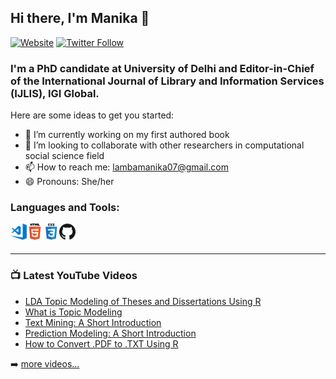  ## Hi there, I'm Manika 👋
 [![Website](https://img.shields.io/website?label=manika-lamba.github.io&style=for-the-badge&url=https%3A%2F%2Fmanika-lamba.github.io)](https://manika-lamba.github.io)
 [![Twitter Follow](https://img.shields.io/twitter/follow/lamba_manika?color=1DA1F2&logo=twitter&style=for-the-badge)](https://twitter.com/lamba_manika)

### I'm a PhD candidate at University of Delhi and Editor-in-Chief of the International Journal of Library and Information Services (IJLIS), IGI Global. 

Here are some ideas to get you started:

- 🔭 I’m currently working on my first authored book
- 👯 I’m looking to collaborate with other researchers in computational social science field
- 📫 How to reach me: lambamanika07@gmail.com
- 😄 Pronouns: She/her

### Languages and Tools:
<img align="left" alt="Visual Studio Code" width="26px" src="https://raw.githubusercontent.com/github/explore/80688e429a7d4ef2fca1e82350fe8e3517d3494d/topics/visual-studio-code/visual-studio-code.png" />
<img align="left" alt="HTML5" width="26px" src="https://raw.githubusercontent.com/github/explore/80688e429a7d4ef2fca1e82350fe8e3517d3494d/topics/html/html.png" />
<img align="left" alt="CSS3" width="26px" src="https://raw.githubusercontent.com/github/explore/80688e429a7d4ef2fca1e82350fe8e3517d3494d/topics/css/css.png" />
<img align="left" alt="GitHub" width="26px" src="https://raw.githubusercontent.com/github/explore/78df643247d429f6cc873026c0622819ad797942/topics/github/github.png" />

<br />
<br />

---

### 📺 Latest YouTube Videos

<!-- YOUTUBE:START -->
- [LDA Topic Modeling of Theses and Dissertations Using R](https://www.youtube.com/watch?v=WcMnKg9IpgY)
- [What is Topic Modeling](https://www.youtube.com/watch?v=o2UyHXJx-Vk&t=16s)
- [Text Mining: A Short Introduction](https://www.youtube.com/watch?v=REQj4PNlaHw&t=77s)
- [Prediction Modeling: A Short Introduction](https://www.youtube.com/watch?v=cIUjznRFZc0&t=1s)
- [How to Convert .PDF to .TXT Using R](https://www.youtube.com/watch?v=w07LlBFrMCY)
<!-- YOUTUBE:END -->

➡️ [more videos...](https://youtube.com/channel/UChUjrjKX2pONUZrquNdifUA)


